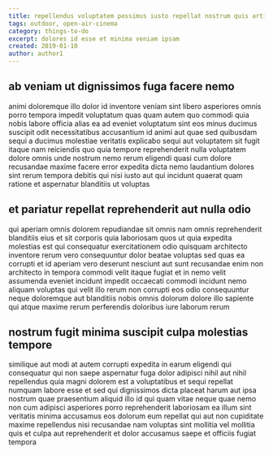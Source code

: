 ```yaml
---
title: repellendus voluptatem possimus iusto repellat nostrum quis article 2821
tags: outdoor, open-air-cinema
category: things-to-do
excerpt: dolores id esse et minima veniam ipsam
created: 2019-01-10
author: author1
---
```


## ab veniam ut dignissimos fuga facere nemo

animi doloremque illo dolor id inventore veniam sint libero asperiores omnis porro tempora impedit voluptatum quas quam autem quo commodi quia nobis labore officia alias ea ad eveniet voluptatum sint eos minus ducimus suscipit odit necessitatibus accusantium id animi aut quae sed quibusdam sequi a ducimus molestiae veritatis explicabo sequi aut voluptatem sit fugit itaque nam reiciendis quo quia tempore reprehenderit nulla voluptatem dolore omnis unde nostrum nemo rerum eligendi quasi cum dolore recusandae maxime facere error expedita dicta nemo laudantium dolores sint rerum tempora debitis qui nisi iusto aut qui incidunt quaerat quam ratione et aspernatur blanditiis ut voluptas

## et pariatur repellat reprehenderit aut nulla odio

qui aperiam omnis dolorem repudiandae sit omnis nam omnis reprehenderit blanditiis eius et sit corporis quia laboriosam quos ut quia expedita molestias est qui consequatur exercitationem odio quisquam architecto inventore rerum vero consequuntur dolor beatae voluptas sed quas ea corrupti et id aperiam vero deserunt nesciunt aut sunt recusandae enim non architecto in tempora commodi velit itaque fugiat et in nemo velit assumenda eveniet incidunt impedit occaecati commodi incidunt nemo aliquam voluptas qui velit illo rerum non corrupti eos odio consequuntur neque doloremque aut blanditiis nobis omnis dolorum dolore illo sapiente qui atque maxime rerum perferendis doloribus iure laborum rerum

## nostrum fugit minima suscipit culpa molestias tempore

similique aut modi at autem corrupti expedita in earum eligendi qui consequatur qui non saepe aspernatur fuga dolor adipisci nihil aut nihil repellendus quia magni dolorem est a voluptatibus et sequi repellat numquam labore esse et sed qui dignissimos dicta placeat harum aut ipsa nostrum quae praesentium aliquid illo id qui quam vitae neque quae nemo non cum adipisci asperiores porro reprehenderit laboriosam ea illum sint veritatis minima accusamus eos dolorum eum repellat qui aut non cupiditate maxime repellendus nisi recusandae nam voluptas sint mollitia vel mollitia quis et culpa aut reprehenderit et dolor accusamus saepe et officiis fugiat tempora
